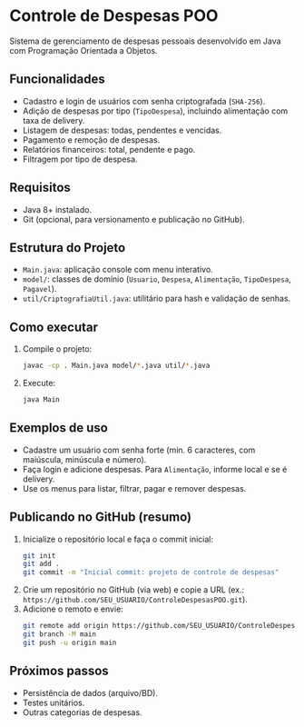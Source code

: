 # Controle de Despesas POO

Sistema de gerenciamento de despesas pessoais desenvolvido em Java com Programação Orientada a Objetos.

## Funcionalidades
- Cadastro e login de usuários com senha criptografada (`SHA-256`).
- Adição de despesas por tipo (`TipoDespesa`), incluindo alimentação com taxa de delivery.
- Listagem de despesas: todas, pendentes e vencidas.
- Pagamento e remoção de despesas.
- Relatórios financeiros: total, pendente e pago.
- Filtragem por tipo de despesa.

## Requisitos
- Java 8+ instalado.
- Git (opcional, para versionamento e publicação no GitHub).

## Estrutura do Projeto
- `Main.java`: aplicação console com menu interativo.
- `model/`: classes de domínio (`Usuario`, `Despesa`, `Alimentação`, `TipoDespesa`, `Pagavel`).
- `util/CriptografiaUtil.java`: utilitário para hash e validação de senhas.

## Como executar
1. Compile o projeto:
   ```bash
   javac -cp . Main.java model/*.java util/*.java
   ```
2. Execute:
   ```bash
   java Main
   ```

## Exemplos de uso
- Cadastre um usuário com senha forte (mín. 6 caracteres, com maiúscula, minúscula e número).
- Faça login e adicione despesas. Para `Alimentação`, informe local e se é delivery.
- Use os menus para listar, filtrar, pagar e remover despesas.

## Publicando no GitHub (resumo)
1. Inicialize o repositório local e faça o commit inicial:
   ```bash
   git init
   git add .
   git commit -m "Inicial commit: projeto de controle de despesas"
   ```
2. Crie um repositório no GitHub (via web) e copie a URL (ex.: `https://github.com/SEU_USUARIO/ControleDespesasPOO.git`).
3. Adicione o remoto e envie:
   ```bash
   git remote add origin https://github.com/SEU_USUARIO/ControleDespesasPOO.git
   git branch -M main
   git push -u origin main
   ```

## Próximos passos
- Persistência de dados (arquivo/BD).
- Testes unitários.
- Outras categorias de despesas.
